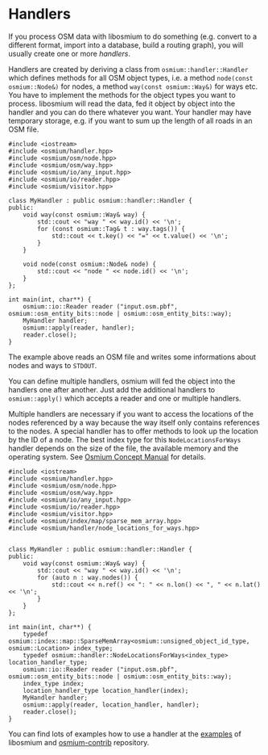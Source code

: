 
# Handlers

If you process OSM data with libosmium to do something (e.g. convert to a different format,
import into a database, build a routing graph), you will usually create one or more *handlers*.

Handlers are created by deriving a class from `osmium::handler::Handler` which defines
methods for all OSM object types, i.e. a method `node(const osmium::Node&)` for nodes, a
method `way(const osmium::Way&)` for ways etc.
You have to implement the methods for the object types you want to process. libosmium
will read the data, fed it object by object into the handler and you can do there whatever
you want. Your handler may have temporary storage, e.g. if you want to sum up the length of
all roads in an OSM file.

~~~{.cpp}
#include <iostream>
#include <osmium/handler.hpp>
#include <osmium/osm/node.hpp>
#include <osmium/osm/way.hpp>
#include <osmium/io/any_input.hpp>
#include <osmium/io/reader.hpp>
#include <osmium/visitor.hpp>

class MyHandler : public osmium::handler::Handler {
public:
    void way(const osmium::Way& way) {
        std::cout << "way " << way.id() << '\n';
        for (const osmium::Tag& t : way.tags()) {
            std::cout << t.key() << "=" << t.value() << '\n';
        }
    }

    void node(const osmium::Node& node) {
        std::cout << "node " << node.id() << '\n';
    }
};

int main(int, char**) {
    osmium::io::Reader reader ("input.osm.pbf", osmium::osm_entity_bits::node | osmium::osm_entity_bits::way);
    MyHandler handler;
    osmium::apply(reader, handler);
    reader.close();
}
~~~

The example above reads an OSM file and writes some informations about nodes and ways to `STDOUT`.

You can define multiple handlers, osmium will fed the object into the handlers one after another.
Just add the additional handlers to `osmium::apply()` which accepts a reader and one or multiple
handlers.

Multiple handlers are necessary if you want to access the locations of the nodes referenced by a
way because the way itself only contains references to the nodes. A special handler has to offer
methods to look up the location by the ID of a node. The best index type for this
`NodeLocationsForWays` handler depends on the size of the file, the available memory and the
operating system. See [Osmium Concept Manual](../osmium-concepts-manual/#indexes) for details.

~~~{.cpp}
#include <iostream>
#include <osmium/handler.hpp>
#include <osmium/osm/node.hpp>
#include <osmium/osm/way.hpp>
#include <osmium/io/any_input.hpp>
#include <osmium/io/reader.hpp>
#include <osmium/visitor.hpp>
#include <osmium/index/map/sparse_mem_array.hpp>
#include <osmium/handler/node_locations_for_ways.hpp>


class MyHandler : public osmium::handler::Handler {
public:
    void way(const osmium::Way& way) {
        std::cout << "way " << way.id() << '\n';
        for (auto n : way.nodes()) {
            std::cout << n.ref() << ": " << n.lon() << ", " << n.lat() << '\n';
        }
    }
};

int main(int, char**) {
    typedef osmium::index::map::SparseMemArray<osmium::unsigned_object_id_type, osmium::Location> index_type;
    typedef osmium::handler::NodeLocationsForWays<index_type> location_handler_type;
    osmium::io::Reader reader ("input.osm.pbf", osmium::osm_entity_bits::node | osmium::osm_entity_bits::way);
    index_type index;
    location_handler_type location_handler(index);
    MyHandler handler;
    osmium::apply(reader, location_handler, handler);
    reader.close();
}
~~~

You can find lots of examples how to use a handler at the
[examples](https://github.com/osmcode/libosmium/tree/master/examples) of libosmium and
[osmium-contrib](https://github.com/osmcode/osmium-contrib) repository.

